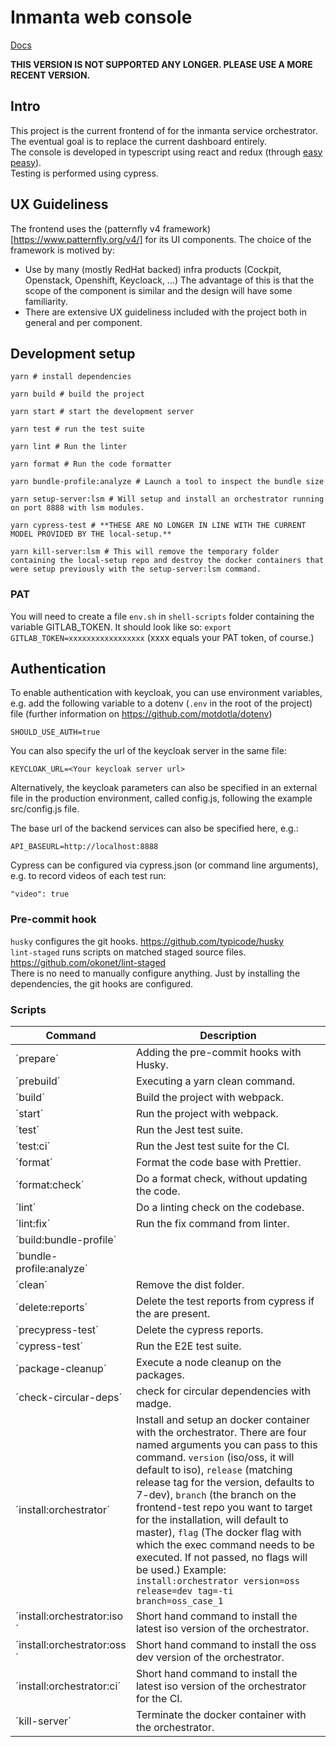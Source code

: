 # Inmanta web console

[Docs](./docs/index.md)

**THIS VERSION IS NOT SUPPORTED ANY LONGER. PLEASE USE A MORE RECENT VERSION.**

## Intro

This project is the current frontend of for the inmanta service orchestrator.  
The eventual goal is to replace the current dashboard entirely.  
The console is developed in typescript using react and redux (through [easy peasy](https://easy-peasy.now.sh/)).  
Testing is performed using cypress.

## UX Guideliness

The frontend uses the (patternfly v4 framework)[https://www.patternfly.org/v4/] for its UI components. The choice of the framework is motived by:

- Use by many (mostly RedHat backed) infra products (Cockpit, Openstack, Openshift, Keycloack, ...) The advantage of this is that the scope of the component is similar and the design will have some familiarity.
- There are extensive UX guideliness included with the project both in general and per component.

## Development setup

    yarn # install dependencies

    yarn build # build the project

    yarn start # start the development server

    yarn test # run the test suite

    yarn lint # Run the linter

    yarn format # Run the code formatter

    yarn bundle-profile:analyze # Launch a tool to inspect the bundle size

    yarn setup-server:lsm # Will setup and install an orchestrator running on port 8888 with lsm modules.

    yarn cypress-test # **THESE ARE NO LONGER IN LINE WITH THE CURRENT MODEL PROVIDED BY THE local-setup.**

    yarn kill-server:lsm # This will remove the temporary folder containing the local-setup repo and destroy the docker containers that were setup previously with the setup-server:lsm command.

### PAT
You will need to create a file `env.sh` in `shell-scripts` folder containing the variable GITLAB_TOKEN. It should look like so: 
``export GITLAB_TOKEN=xxxxxxxxxxxxxxxxx``
(xxxx equals your PAT token, of course.)

## Authentication
To enable authentication with keycloak, you can use environment variables, e.g. add the following variable to a dotenv (`.env` in the root of the project) file (further information on <https://github.com/motdotla/dotenv>)

    SHOULD_USE_AUTH=true

You can also specify the url of the keycloak server in the same file:

    KEYCLOAK_URL=<Your keycloak server url>

Alternatively, the keycloak parameters can also be specified in an external file in the production environment, called config.js, following the example src/config.js file.

The base url of the backend services can also be specified here, e.g.:

    API_BASEURL=http://localhost:8888

Cypress can be configured via cypress.json (or command line arguments), e.g. to record videos of each test run:

    "video": true

### Pre-commit hook

`husky` configures the git hooks. https://github.com/typicode/husky  
`lint-staged` runs scripts on matched staged source files. https://github.com/okonet/lint-staged  
There is no need to manually configure anything. Just by installing the dependencies, the git hooks are configured.

### Scripts

| Command | Description |
|---------|-------------|
|´prepare´| Adding the pre-commit hooks with Husky. |
|´prebuild´| Executing a yarn clean command. |
|´build´| Build the project with webpack. |
|´start´| Run the project with webpack. |
|´test´| Run the Jest test suite. |
|´test:ci´| Run the Jest test suite for the CI. |
|´format´| Format the code base with Prettier. |
|´format:check´| Do a format check, without updating the code. |
|´lint´| Do a linting check on the codebase. |
|´lint:fix´| Run the fix command from linter. |
|´build:bundle-profile´| |
|´bundle-profile:analyze´| |
|´clean´| Remove the dist folder. |
|´delete:reports´| Delete the test reports from cypress if the are present. |
|´precypress-test´| Delete the cypress reports. |
|´cypress-test´| Run the E2E test suite. |
|´package-cleanup´| Execute a node cleanup on the packages. |
|´check-circular-deps´| check for circular dependencies with madge. |
|´install:orchestrator´| Install and setup an docker container with the orchestrator. There are four named arguments you can pass to this command. `version` (iso/oss, it will default to iso), `release` (matching release tag for the version, defaults to 7-dev), `branch` (the branch on the frontend-test repo you want to target for the installation, will default to master), `flag` (The docker flag with which the exec command needs to be executed. If not passed, no flags will be used.) Example: `install:orchestrator version=oss release=dev tag=-ti branch=oss_case_1` |
|´install:orchestrator:iso´| Short hand command to install the latest iso version of the orchestrator. |
|´install:orchestrator:oss´| Short hand command to install the oss dev version of the orchestrator. |
|´install:orchestrator:ci´| Short hand command to install the latest iso version of the orchestrator for the CI. |
|´kill-server´| Terminate the docker container with the orchestrator. |
